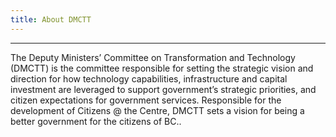 ```yaml
---
title: About DMCTT
---
```

------------------------------------------------------------------

The Deputy Ministers’ Committee on Transformation and Technology (DMCTT) is the committee responsible for setting the strategic vision and direction for how technology capabilities, infrastructure and capital investment are leveraged to support government’s strategic priorities, and citizen expectations for government services. Responsible for the development of Citizens @ the Centre, DMCTT sets a vision for being a better government for the citizens of BC..
